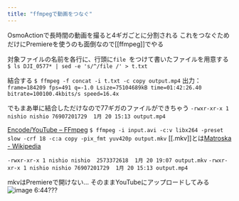 ```yaml
---
title: "ffmpegで動画をつなぐ"
---
```


OsmoActionで長時間の動画を撮ると4ギガごとに分割される
これをつなぐためだけにPremiereを使うのも面倒なので[[ffmpeg]]でやる

対象ファイルの名前を各行に、行頭に`file `をつけて書いたファイルを用意する
`$ ls DJI_0577* | sed -e 's/^/file /' > t.txt`

結合する
`$ ffmpeg -f concat -i t.txt -c copy output.mp4`
出力：`frame=184209 fps=491 q=-1.0 Lsize=75104689kB time=01:42:26.40 bitrate=100100.4kbits/s speed=16.4x`

でもまあ単に結合しただけなので77ギガのファイルができちゃう
`-rwxr-xr-x 1 nishio nishio 76907201729  1月 20 15:13 output.mp4`

[Encode/YouTube – FFmpeg](https://trac.ffmpeg.org/wiki/Encode/YouTube)
`$ ffmpeg -i input.avi -c:v libx264 -preset slow -crf 18 -c:a copy -pix_fmt yuv420p output.mkv`
[[.mkv]]とは[Matroska - Wikipedia](https://ja.wikipedia.org/wiki/Matroska)

`-rwxr-xr-x 1 nishio nishio  2573372618  1月 20 19:07 output.mkv`
`-rwxr-xr-x 1 nishio nishio 76907201729  1月 20 15:13 output.mp4`

mkvはPremiereで開けない…
そのままYouTubeにアップロードしてみる
![image](https://gyazo.com/8a08d3b1e302acb16e0476957c1d3b80/thumb/1000)
6:44???

